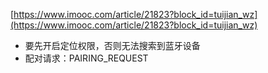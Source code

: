 

[https://www.imooc.com/article/21823?block_id=tuijian_wz](https://www.imooc.com/article/21823?block_id=tuijian_wz)

* 要先开启定位权限，否则无法搜索到蓝牙设备
* 配对请求：PAIRING_REQUEST